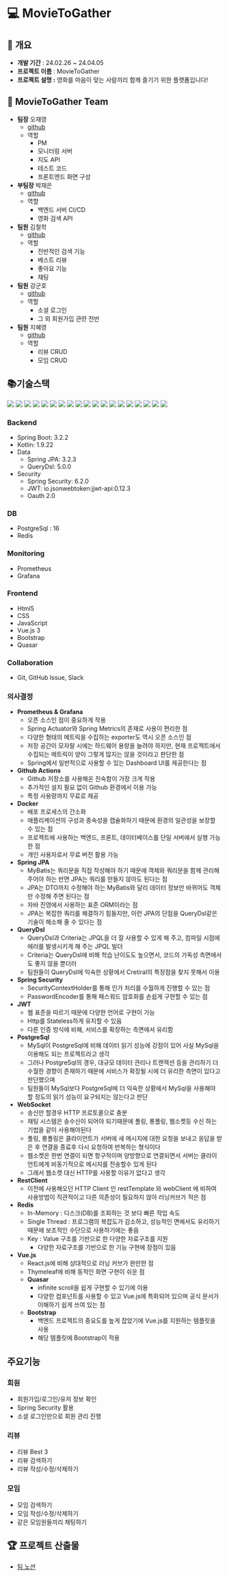 # <strong>💻 MovieToGather</strong>


## 📑 개요


- **개발 기간** : 24.02.26 ~ 24.04.05 
- **프로젝트 이름** : MovieToGather
- **프로젝트 설명 :** 영화를 마음이 맞는 사람끼리 함께 즐기기 위한 플랫폼입니다!


## 🤺 MovieToGather Team

- <strong>팀장</strong> 오재영
    - [github](https://github.com/JYOH3246)
    - 역할
      - PM
      - 모니터링 서버
      - 지도 API
      - 테스트 코드
      - 프론트엔드 화면 구성
- <strong>부팀장</strong> 박재은
    - [github](https://github.com/Re-eun)
    - 역할
      - 백엔드 서버 CI/CD
      - 영화 검색 API
- <strong>팀원</strong> 김철학
    - [github](https://github.com/siadeu87)
    - 역할
      - 전반적인 검색 기능
      - 베스트 리뷰
      - 좋아요 기능
      - 채팅
- <strong>팀원</strong> 강군호
    - [github](https://github.com/9nh5)
    - 역할
      - 소셜 로그인
      - 그 외 회원가입 관련 전반 
- <strong>팀원</strong> 지혜영
    - [github](https://github.com/happynslow)
    - 역할
      - 리뷰 CRUD
      - 모임 CRUD
## **📚기술스택**
<div>
  <img src="https://img.shields.io/badge/kotlin-7F52FF?style=for-the-badge&logo=kotlin&logoColor=white">
  <img src="https://img.shields.io/badge/spring-6DB33F?style=for-the-badge&logo=spring&logoColor=white">
  <img src="https://img.shields.io/badge/springboot-6DB33F?style=for-the-badge&logo=springboot&logoColor=white">
  <img src="https://img.shields.io/badge/springsecurity-6DB33F?style=for-the-badge&logo=springsecurity&logoColor=white">
  <img src="https://img.shields.io/badge/github-000000?style=for-the-badge&logo=github&logoColor=white">
  <img src="https://img.shields.io/badge/git-F05032?style=for-the-badge&logo=git&logoColor=white">
  <img src="https://img.shields.io/badge/IntelliJ-000000?style=for-the-badge&logo=Intellijidea&logoColor=white">
  <img src="https://img.shields.io/badge/amazonec2-FF9900?style=for-the-badge&logo=amazonec2&logoColor=white">
  <img src="https://img.shields.io/badge/slack-4A154B?style=for-the-badge&logo=slack&logoColor=white">
  <img src="https://img.shields.io/badge/prometheus-E6522C?style=for-the-badge&logo=prometheus&logoColor=white">
  <img src="https://img.shields.io/badge/grafana-F46800?style=for-the-badge&logo=grafana&logoColor=white">
  <img src="https://img.shields.io/badge/redis-DC382D?style=for-the-badge&logo=redis&logoColor=white">
  <img src="https://img.shields.io/badge/html5-E34F26?style=for-the-badge&logo=html5&logoColor=white">
  <img src="https://img.shields.io/badge/css3-1572B6?style=for-the-badge&logo=css3&logoColor=white">
  <img src="https://img.shields.io/badge/javascript-F7DF1E?style=for-the-badge&logo=javascript&logoColor=white">
  <img src="https://img.shields.io/badge/vuedotjs-4FC08D?style=for-the-badge&logo=vuedotjs&logoColor=white">
  <img src="https://img.shields.io/badge/bootstrap-7952B3?style=for-the-badge&logo=bootstrap&logoColor=white">
  <img src="https://img.shields.io/badge/quasar-050A14?style=for-the-badge&logo=quasar&logoColor=white">
  <img src="https://img.shields.io/badge/postgresql-4169E1?style=for-the-badge&logo=postgresql&logoColor=white">
  <br>
</div>

### **Backend**

- Spring Boot: 3.2.2
- Kotlin: 1.9.22
- Data
    - Spring JPA: 3.2.3
    - QueryDsl: 5.0.0
- Security
    - Spring Security: 6.2.0
    - JWT: io.jsonwebtoken:jjwt-api:0.12.3
    - Oauth 2.0
### **DB**
- PostgreSql : 16
- Redis
### **Monitoring**
- Prometheus
- Grafana
### **Frontend**
- Html5
- CSS
- JavaScript
- Vue.js 3
- Bootstrap
- Quasar

### **Collaboration**

- Git, GitHub Issue, Slack

### **의사결정**
- **Prometheus & Grafana**
    - 오픈 소스인 점이 중요하게 작용
    - Spring Actuator와 Spring Metrics의 존재로 사용이 편리한 점
    - 다양한 형태의 메트릭을 수집하는 exporter도 역시 오픈 소스인 점
    - 저장 공간이 모자랄 시에는 하드웨어 용량을 늘려야 하지만, 현재 프로젝트에서 수집되는 메트릭이 양이 그렇게 많지는 않을 것이라고 판단한 점
    - Spring에서 일반적으로 사용할 수 있는 Dashboard UI를 제공한다는 점
- **Github Actions**
    - Github 저장소를 사용해온 친숙함이 가장 크게 작용
    - 추가적인 설치 필요 없이 Github 환경에서 이용 가능
    - 특정 사용량까지 무료로 제공
- **Docker**
    - 배포 프로세스의 간소화
    - 애플리케이션의 구성과 종속성을 캡슐화하기 때문에 환경의 일관성을 보장할 수 있는 점
    - 프로젝트에 사용하는 백엔드, 프론트, 데이터베이스를 단일 서버에서 실행 가능한 점
    - 개인 사용자로서 무료 버전 활용 가능
- **Spring JPA**
    - MyBatis는 쿼리문을 직접 작성해야 하기 때문에 객체와 쿼리문을 함께 관리해주어야 하는 반면 JPA는 쿼리를 만들지 않아도 된다는 점
    - JPA는 DTO까지 수정해야 하는 MyBatis와 달리 데이터 정보만 바뀌어도 객체만 수정해 주면 된다는 점
    - 자바 진영에서 사용하는 표준 ORM이라는 점
    - JPA는 복잡한 쿼리를 해결하기 힘들지만, 이런 JPA의 단점을 QueryDsl같은 기술이 해소해 줄 수 있다는 점
- **QueryDsl**
    - QueryDsl과 Criteria는 JPQL을 더 잘 사용할 수 있게 해 주고, 컴파일 시점에 에러를 발생시키게 해 주는 JPQL 빌더
    - Criteria는 QueryDsl에 비해 학습 난이도도 높으면서, 코드의 가독성 측면에서도 좋지 않을 뿐더러
    - 팀원들이 QueryDsl에 익숙한 상황에서 Cretiral의 특장점을 찾지 못해서 이용
- **Spring Security**
    - SecurityContextHolder를 통해 인가 처리를 수월하게 진행할 수 있는 점
    - PasswordEncoder를 통해 패스워드 암호화를 손쉽게 구현할 수 있는 점
- **JWT**
    - 웹 표준을 따르기 때문에 다양한 언어로 구현이 가능
    - Http를 Stateless하게 유지할 수 있음
    - 다른 인증 방식에 비해, 서비스를 확장하는 측면에서 유리함
- **PostgreSql**
    - MySql이 PostgreSql에 비해 데이터 읽기 성능에 강점이 있어 사실 MySql을 이용해도 되는 프로젝트라고 생각
    - 그러나 PostgreSql의 경우, 대규모 데이터 관리나 트랜잭션 등을 관리하기 더 수월한 경향이 존재하기 때문에 서비스가 확장될 시에 더 유리한 측면이 있다고 판단했으며
    - 팀원들이 MySql보다 PostgreSql에 더 익숙한 상황에서 MySql을 사용해야 할 정도의 읽기 성능이 요구되지는 않는다고 판단
- **WebSocket**
    - 송신만 할경우 HTTP 프로토콜으로 충분
    - 채팅 시스템은 송수신이 되어야 되기때문에 폴링, 롱폴링, 웹소켓등 수신 하는 기법을 같이 사용해야된다
    - 폴링, 롱폴링은 클라이언트가 서버에 새 메시지에 대한 요청을 보내고 응답을 받은 후 연결을 종료후 다시 요청하여 반복하는 형식이다
    - 웹소켓은 한번 연결이 되면 항구적이며 양방향으로 연결되면서 서버는 클라이언트에게 비동기적으로 메시지를 전송할수 있게 된다
    - 그래서 웹소켓 대신 HTTP를 사용할 이유가 없다고 생각
- **RestClient**
    - 이전에 사용해오던 HTTP Client 인 restTemplate 와 webClient 에 비하여 사용방법이 직관적이고 다른 의존성이 필요하지 않아 러닝커브가 적은 점
- **Redis**
    - In-Memory : 디스크(DB)를 조회하는 것 보다 빠른 작업 속도
    - Single Thread : 프로그램의 복잡도가 감소하고, 성능적인 면에서도 유리하기 때문에 보조적인 수단으로 사용하기에는 좋음
    - Key : Value 구조를 기반으로 한 다양한 자료구조를 지원
        - 다양한 자료구조를 기반으로 한 기능 구현에 장점이 있음
- **Vue.js**
    - React.js에 비해 상대적으로 러닝 커브가 완만한 점
    - Thymeleaf에 비해 동적인 화면 구현이 쉬운 점
    - **Quasar**
        - infinite scroll을 쉽게 구현할 수 있기에 이용
        - 다양한 컴포넌트를 사용할 수 있고 Vue.js에 특화되어 있으며 공식 문서가 이해하기 쉽게 쓰여 있는 점
    - **Bootstrap**
        - 백엔드 프로젝트의 중요도를 높게 잡았기에 Vue.js를 지원하는 템플릿을 사용
        - 해당 템플릿에 Bootstrap이 적용


## 주요기능

### 회원
- 회원가입/로그인/유저 정보 확인
- Spring Security 활용
- 소셜 로그인만으로 회원 관리 진행

### 리뷰
- 리뷰 Best 3
- 리뷰 검색하기
- 리뷰 작성/수정/삭제하기

### 모임
- 모임 검색하기
- 모임 작성/수정/삭제하기
- 같은 모임원들끼리 채팅하기


## 🏆 프로젝트 산출물

- [팀 노션](https://succulent-pie-aa0.notion.site/MovieToGather-ea44a5c7a745484f933a174e7d5f98da?pvs=4)
